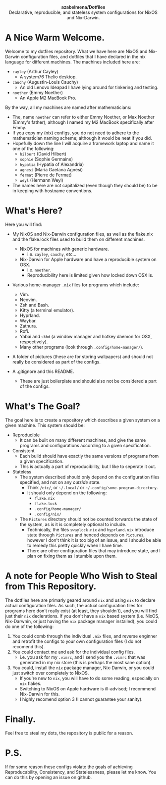 <p align="center">
  <b>azabelmena/Dotfiles</b><br />
  <span align="center">Declarative, reproducible, and stateless system
  configurations for NixOS and Nix-Darwin.</span>
</p>

# A Nice Warm Welcome.

Welcome to my dotfiles repository. What we have here are NixOS and Nix-Darwin
configuration files, and dotfiles that I have declared in the nix language for
different machines. The machines included
here are:
- `cayley` (Arthur Cayley)
    - A system76 Thelio desktop.
- `cauchy` (Augustin-Louis Cauchy)
    - An old Lenovo Ideapad I have lying around for tinkering and testing.
- `noether` (Emmy Noether)
    - An Apple M2 MacBook Pro.

By the way, all my machines are named after mathematicians:
- The, name `noether` can refer to either Emmy Noether, or Max Noether
(Emmy's father); although I named my M2 MacBook specifically after Emmy.
- If you copy my (nix) configs, you do not need to adhere to the
mathematician naming scheme; although it would be neat if you did.
- Hopefully down the line I will acquire a framework laptop and name it one
of the following:
    - `hilbert` (David Hilbert)
    - `sophie` (Sophie Germaine)
    - `hypatia` (Hypatia of Alexandria)
    - `agnesi` (Maria Gaetana Agnesi)
    - `fermat` (Pierre de Fermat)
    - `weyl` (Hermann Weyl)
- The names here are not capitalized (even though they should be) to be in
keeping with hostname conventions.

# What's Here?

Here you will find:

- My NixOS and Nix-Darwin configuration files, as well as the flake.nix and the
flake.lock files used to build them on different machines.
    - NixOS for machines with generic hardware.
        - i.e. `cayley`, `cauchy`, etc...
    - Nix-Darwin for Apple hardware and have a reproducible system on OSX.
        - i.e. `noether`.
        - Reproducibility here is limited given how locked down OSX is.
- Various home-manager `.nix` files for programs which include:
    - Vim.
    - Neovim.
    - Zsh and Bash.
    - Kitty (a terminal emulator).
    - Hyprland.
    - Waybar.
    - Zathura.
    - Rofi.
    - Yabai and `skhd` (a window manager and hotkey daemon for OSX, respectively).
    - Many other programs (look through `.config/home-manager/`).

- A folder of pictures (these are for storing wallpapers) and should not really
be considered as part of the configs.
- A .gitignore and this README.
    - These are just boilerplate and should also not be considered a part of the
    configs.

# What's The Goal?

The goal here is to create a repository which describes a given system on a
given machine. This system should be:
- Reproducible
    - It can be built on many different machines, and give the same programs and
    configurations according to a given specification.
- Consistent
    - Each build should have exactly the same versions of programs from a given
    specification.
    - This is actually a part of reproducibility, but I like to seperate it out.
- Stateless
    - The system described should only depend on the configuration files
    specified, and not on any *outside* state.
        - Think `/etc/`, or `~/.local/` or `~/.config/some-program-directory`.
        - It should only depend on the following:
            - `flake.nix`
            - `flake.lock`
            - `.config/home-manager/`
            - `.config/nix/`
    - The `Pictures` directory should not be counted torwards the state of the
    system, as is it is completely optional to include.
        - Technically, the files `swaylock.nix` and `hyprland.nix` introduce
        state through `Pictures` and henced depends on `Pictures`, however I
        don't think it is too big of an issue, and I should be able to remedy
        this pretty quickly when I have time.
        - There are other configuration files that may introduce state, and I
        plan on fixing them as I stumble upon them.

# A note for People Who Wish to Steal from This Repository.

The dotfiles here are primarly geared around `nix` and using `nix` to declare
actual configuration files. As such, the actual configuration files for programs
here don't really exist (at least, they shouldn't), and you will find just their
`nix` declerations. If you don't have a `nix` based system (i.e. NixOS,
Nix-Darwnin, or just having the `nix` package manager installed), you could do
one of the following:
1. You could comb through the individual `.nix` files, and reverse enginner and
retrofit the configs to your own configuration files (I do not recomend this).
2. You could contact me and ask for the individual config files.
    - i.e. you ask for my `.vimrc`, and I send you the `.vimrc` that was generated
    in my nix store (this is perhaps the most sane option).
3. You could, install the `nix` package manager, Nix-Darwin, or you could just
switch over completely to NixOS.
    - If you're new to `nix`, you will have to do some reading, especially on
    `nix` flakes.
    - Switching to NixOS on Apple hardware is ill-advised; I recommend
    Nix-Darwin for this.
    - I highly recomend option 3 (I cannot guarantee your sanity).

# Finally.
Feel free to steal my dots, the repository is public for a reason.

# P.S.
If for some reason these configs violate the goals of achieving Reproducability,
Consistency, and Statelessness, please let me know. You can do this by opening
an issue on github.
